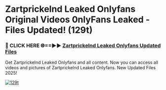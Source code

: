 # Zartprickelnd Leaked Onlyfans Original Videos 0nlyFans Leaked - Files Updated! (129t)

<h3>🔴 CLICK HERE 🌐==►► <a href="https://tinyurl.com/2r6w6z4p" rel="nofollow">Zartprickelnd Leaked Onlyfans Updated Files</a></h3>

Get Zartprickelnd Leaked Onlyfans and all content. Now you can access all videos and pictures of Zartprickelnd Leaked Onlyfans. New Updated Files 2025!

[![129t](https://i.imgur.com/CCmkfDU.gif)](https://tinyurl.com/2r6w6z4p)
